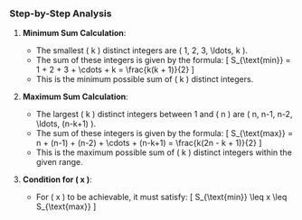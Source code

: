 ### Step-by-Step Analysis

1. **Minimum Sum Calculation**:
   - The smallest \( k \) distinct integers are \( 1, 2, 3, \ldots, k \).
   - The sum of these integers is given by the formula:
     \[
     S_{\text{min}} = 1 + 2 + 3 + \cdots + k = \frac{k(k + 1)}{2}
     \]
   - This is the minimum possible sum of \( k \) distinct integers.

2. **Maximum Sum Calculation**:
   - The largest \( k \) distinct integers between 1 and \( n \) are \( n, n-1, n-2, \ldots, (n-k+1) \).
   - The sum of these integers is given by the formula:
     \[
     S_{\text{max}} = n + (n-1) + (n-2) + \cdots + (n-k+1) = \frac{k(2n - k + 1)}{2}
     \]
   - This is the maximum possible sum of \( k \) distinct integers within the given range.

3. **Condition for \( x \)**:
   - For \( x \) to be achievable, it must satisfy:
     \[
     S_{\text{min}} \leq x \leq S_{\text{max}}
     \]